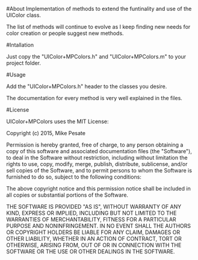 #About
Implementation of methods to extend the funtinality and use of the UIColor class.

The list of methods will continue to evolve as I keep finding new needs for color creation or people suggest new methods.

#Intallation

Just copy the "UIColor+MPColors.h" and "UIColor+MPColors.m" to your project folder.

#Usage

Add the "UIColor+MPColors.h" header to the classes you desire.

The documentation for every method is very well explained in the files.

#License

UIColor+MPColors uses the MIT License:

Copyright (c) 2015, Mike Pesate

Permission is hereby granted, free of charge, to any person obtaining a copy of this software and associated documentation files (the "Software"), to deal in the Software without restriction, including without limitation the rights to use, copy, modify, merge, publish, distribute, sublicense, and/or sell copies of the Software, and to permit persons to whom the Software is furnished to do so, subject to the following conditions:

The above copyright notice and this permission notice shall be included in all copies or substantial portions of the Software.

THE SOFTWARE IS PROVIDED "AS IS", WITHOUT WARRANTY OF ANY KIND, EXPRESS OR IMPLIED, INCLUDING BUT NOT LIMITED TO THE WARRANTIES OF MERCHANTABILITY, FITNESS FOR A PARTICULAR PURPOSE AND NONINFRINGEMENT. IN NO EVENT SHALL THE AUTHORS OR COPYRIGHT HOLDERS BE LIABLE FOR ANY CLAIM, DAMAGES OR OTHER LIABILITY, WHETHER IN AN ACTION OF CONTRACT, TORT OR OTHERWISE, ARISING FROM, OUT OF OR IN CONNECTION WITH THE SOFTWARE OR THE USE OR OTHER DEALINGS IN THE SOFTWARE.
